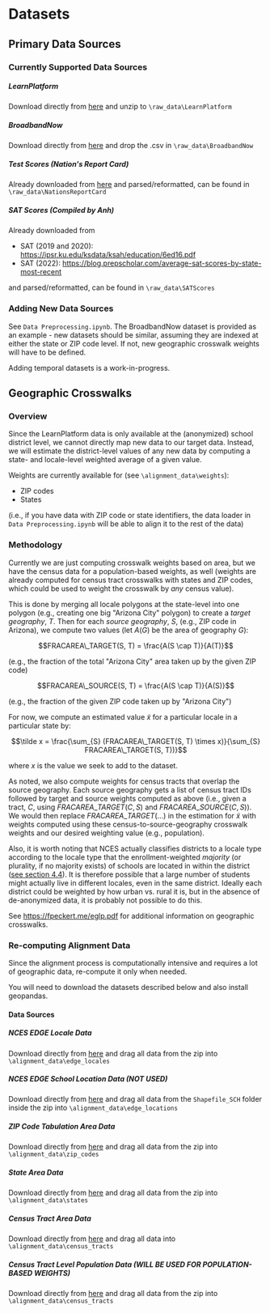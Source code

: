 # Datasets

## Primary Data Sources

### Currently Supported Data Sources

##### LearnPlatform

Download directly from [here](https://www.kaggle.com/competitions/learnplatform-covid19-impact-on-digital-learning/data) and unzip to ```\raw_data\LearnPlatform```

##### BroadbandNow

Download directly from [here](https://github.com/BroadbandNow/Open-Data) and drop the .csv in ```\raw_data\BroadbandNow```

##### Test Scores (Nation's Report Card)

Already downloaded from [here](https://www.nationsreportcard.gov/) and parsed/reformatted, can be found in ```\raw_data\NationsReportCard```

##### SAT Scores (Compiled by Anh)

Already downloaded from

- SAT (2019 and 2020): https://ipsr.ku.edu/ksdata/ksah/education/6ed16.pdf
- SAT (2022): https://blog.prepscholar.com/average-sat-scores-by-state-most-recent

and parsed/reformatted, can be found in ```\raw_data\SATScores```

### Adding New Data Sources

See ```Data Preprocessing.ipynb```. The BroadbandNow dataset is provided as an example - new datasets should be similar, assuming they are indexed at either the state or ZIP code level. If not, new geographic crosswalk weights will have to be defined.

Adding temporal datasets is a work-in-progress.

## Geographic Crosswalks

### Overview

Since the LearnPlatform data is only available at the (anonymized) school district level, we cannot directly map new data to our target data. 
Instead, we will estimate the district-level values of any new data by computing a state- and locale-level weighted average of a given value.

Weights are currently available for (see ```\alignment_data\weights```):
- ZIP codes
- States

(i.e., if you have data with ZIP code or state identifiers, the data loader in ```Data Preprocessing.ipynb``` will be able to align it to the rest of the data)

### Methodology

Currently we are just computing crosswalk weights based on area, but we have the census data for a population-based weights, as well (weights are already computed for census tract crosswalks with states and ZIP codes, which could be used to weight the crosswalk by _any_ census value).

This is done by merging all locale polygons at the state-level into one polygon (e.g., creating one big "Arizona City" polygon) to create a _target geography_, $T$. Then for each _source geography_, $S$, (e.g., ZIP code in Arizona), we compute two values (let $A(G)$ be the area of geography $G$):

$$FRACAREA\_TARGET(S, T) = \frac{A(S \cap T)}{A(T)}$$

(e.g., the fraction of the total "Arizona City" area taken up by the given ZIP code)

$$FRACAREA\_SOURCE(S, T) = \frac{A(S \cap T)}{A(S)}$$

(e.g., the fraction of the given ZIP code taken up by "Arizona City")

For now, we compute an estimated value $\tilde x$ for a particular locale in a particular state by:

$$\tilde x = \frac{\sum_{S} (FRACAREA\_TARGET(S, T) \times x)}{\sum_{S} FRACAREA\_TARGET(S, T))}$$

where $x$ is the value we seek to add to the dataset.

As noted, we also compute weights for census tracts that overlap the source geography. Each source geography gets a list of census tract IDs followed by target and source weights computed as above (i.e., given a tract, $C$, using $FRACAREA\_TARGET(C, S)$ and $FRACAREA\_SOURCE(C, S)$). We would then replace $FRACAREA\_TARGET(...)$ in the estimation for $\tilde x$ with weights computed using these census-to-source-geography crosswalk weights and our desired weighting value (e.g., population).

Also, it is worth noting that NCES actually classifies districts to a locale type according to the locale type that the enrollment-weighted _majority_ (or plurality, if no majority exists) of schools are located in within the district ([see section 4.4](https://files.eric.ed.gov/fulltext/ED577162.pdf)). It is therefore possible that a large number of students might actually live in different locales, even in the same district. 
Ideally each district could be weighted by how urban vs. rural it is, but in the absence of de-anonymized data, it is probably not possible to do this.

See https://fpeckert.me/eglp.pdf for additional information on geographic crosswalks.

### Re-computing Alignment Data

Since the alignment process is computationally intensive and requires a lot of geographic data, re-compute it only when needed.

You will need to download the datasets described below and also install geopandas.

#### Data Sources

##### NCES EDGE Locale Data

Download directly from [here](https://nces.ed.gov/programs/edge/data/EDGE_Locale21_US.zip) and drag all data from the zip into ```\alignment_data\edge_locales```

##### NCES EDGE School Location Data (NOT USED)

Download directly from [here](https://nces.ed.gov/programs/edge/data/EDGE_GEOCODE_PUBLICSCH_2021.zip) and drag all data from the ```Shapefile_SCH``` folder inside the zip into ```\alignment_data\edge_locations```

##### ZIP Code Tabulation Area Data

Download directly from [here](https://www2.census.gov/geo/tiger/TIGER2022/ZCTA520/tl_2022_us_zcta520.zip) and drag all data from the zip into ```\alignment_data\zip_codes```

##### State Area Data

Download directly from [here](https://www2.census.gov/geo/tiger/TIGER2022/STATE/tl_2022_us_state.zip) and drag all data from the zip into ```\alignment_data\states```

##### Census Tract Area Data

Download directly from [here](https://www2.census.gov/geo/tiger/TIGER2022/TRACT/) and drag all data into ```\alignment_data\census_tracts```

##### Census Tract Level Population Data (WILL BE USED FOR POPULATION-BASED WEIGHTS)

Download directly from [here](https://data.census.gov/cedsci/table?t=Population%20Total&g=0100000US%241400000&tid=ACSDT5Y2020.B01003) and drag all data from the zip into ```\alignment_data\census_tracts```

